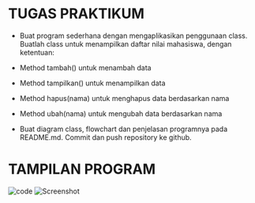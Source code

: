 # TUGAS PRAKTIKUM

- Buat program sederhana dengan mengaplikasikan penggunaan class. Buatlah class untuk menampilkan daftar nilai mahasiswa, dengan ketentuan:
- Method tambah() untuk menambah data
- Method tampilkan() untuk menampilkan data
- Method hapus(nama) untuk menghapus data berdasarkan nama
- Method ubah(nama) untuk mengubah data berdasarkan nama

- Buat diagram class, flowchart dan penjelasan programnya pada README.md. Commit dan push repository ke github.


# TAMPILAN PROGRAM
![code](https://user-images.githubusercontent.com/115771479/206437662-21ea9f6d-0d9d-4553-ab60-15496cc790f5.png)
![Screenshot](https://user-images.githubusercontent.com/115771479/206437691-fd8935c6-b082-44fd-9554-e298d2697a16.png)
